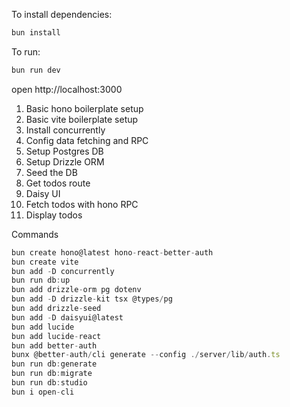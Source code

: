 To install dependencies:
```sh
bun install
```

To run:
```sh
bun run dev
```

open http://localhost:3000

1. Basic hono boilerplate setup
2. Basic vite boilerplate setup
3. Install concurrently
4. Config data fetching and RPC
5. Setup Postgres DB
6. Setup Drizzle ORM
7. Seed the DB
8. Get todos route
9. Daisy UI
10. Fetch todos with hono RPC
11. Display todos

Commands

```js
bun create hono@latest hono-react-better-auth
bun create vite
bun add -D concurrently
bun run db:up
bun add drizzle-orm pg dotenv
bun add -D drizzle-kit tsx @types/pg
bun add drizzle-seed
bun add -D daisyui@latest
bun add lucide
bun add lucide-react
bun add better-auth
bunx @better-auth/cli generate --config ./server/lib/auth.ts
bun run db:generate
bun run db:migrate
bun run db:studio
bun i open-cli
```
